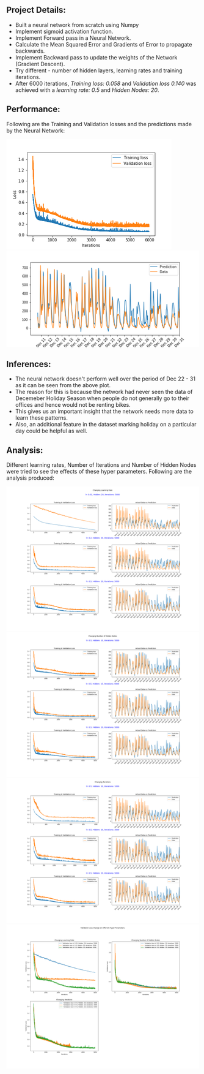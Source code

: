 ## Project Details:

- Built a neural network from scratch using Numpy
- Implement sigmoid activation function.
- Implement Forward pass in a Neural Network.
- Calculate the Mean Squared Error and Gradients of Error to propagate backwards.
- Implement Backward pass to update the weights of the Network (Gradient Descent).
- Try different - number of hidden layers, learning rates and training iterations.
- After 6000 iterations, _Training loss: 0.058_ and _Validation loss 0.140_ was achieved with a _learning rate: 0.5_ and _Hidden Nodes: 20_.

## Performance:

Following are the Training and Validation losses and the predictions made by the Neural Network:

![Train-Val-Loss](plots/Train-Val-Loss.png)
![Actual-vs-Prediction](plots/Actual-vs-Prediction.png)

## Inferences:

- The neural network doesn't perform well over the period of Dec 22 - 31 as it can be seen from the above plot.
- The reason for this is because the network had never seen the data of Decemeber Holiday Season when people do not generally go to their offices and hence would not be renting bikes.
- This gives us an important insight that the network needs more data to learn these patterns.
- Also, an additional feature in the dataset marking holiday on a particular day could be helpful as well.

## Analysis:

Different learning rates, Number of Iterations and Number of Hidden Nodes were tried to see the effects of these hyper parameters. Following are the analysis produced:

![Changing-Learning-Rate](plots/Changing-Learning-Rate.png)
![Changing-Number-of-Hidden-Nodes](plots/Changing-Number-of-Hidden-Nodes.png)
![Changing-Iterations](plots/Changing-Iterations.png)
![Validation-Loss-Change-on-different-Hyper-Parameters](plots/Validation-Loss-Change-on-different-Hyper-Parameters.png)
